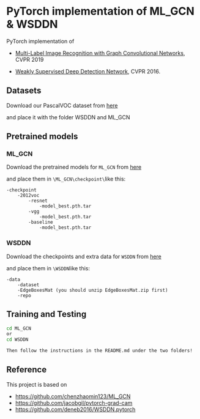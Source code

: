 # PyTorch implementation of  ML_GCN & WSDDN

PyTorch implementation of

* [Multi-Label Image Recognition with Graph Convolutional Networks](https://arxiv.org/abs/1904.03582), CVPR 2019

* [Weakly Supervised Deep Detection Network](<https://arxiv.org/pdf/1511.02853.pdf>), CVPR 2016.



## Datasets

Download our PascalVOC dataset from [here](https://cloud.tsinghua.edu.cn/d/e53b38fbb9854d0792ff/)

and place it with the folder WSDDN and ML_GCN



## Pretrained models

### ML_GCN

Download the pretrained models for `ML_GCN` from [here](https://cloud.tsinghua.edu.cn/d/33e219ed6b5444d283dc/)

and place them in `\ML_GCN\checkpoint\`like this:

```
-checkpoint
	-2012voc
		-resnet
			-model_best.pth.tar
		-vgg
			-model_best.pth.tar
		-baseline
			-model_best.pth.tar
```



### WSDDN

Download the checkpoints and extra data for `WSDDN` from [here](https://cloud.tsinghua.edu.cn/d/371c68e3eb594cac85e5/)

and place them in `\WSDDN`like this:

```
-data
	-dataset
	-EdgeBoxesMat (you should unzip EdgeBoxesMat.zip first)
	-repo
```



## Training and Testing

```sh
cd ML_GCN
or
cd WSDDN
```

```sh
Then follow the instructions in the README.md under the two folders!
```



## Reference

This project is based on

* https://github.com/chenzhaomin123/ML_GCN 
* <https://github.com/jacobgil/pytorch-grad-cam>
* https://github.com/deneb2016/WSDDN.pytorch

